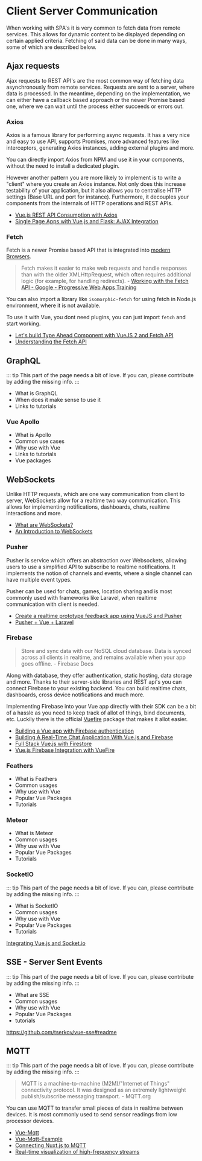 # Client Server Communication

When working with SPA's it is very common to fetch data from remote services. This allows for dynamic content to be displayed depending on certain applied criteria. Fetching of said data can be done in many ways, some of which are described below.

## Ajax requests

Ajax requests to REST API's are the most common way of fetching data asynchronously from remote services. Requests are sent to a server, where data is processed. In the meantime, depending on the implementation, we can either have a callback based approach or the newer Promise based one, where we can wait until the process either succeeds or errors out.

### Axios

Axios is a famous library for performing async requests. It has a very nice and easy to use API, supports Promises, more advanced features like interceptors, generating Axios instances, adding external plugins and more.

You can directly import Axios from NPM and use it in your components, without the need to install a dedicated plugin.

However another pattern you are more likely to implement is to write a "client" where you create an Axios instance. Not only does this increase testability of your application, but it also allows you to centralise HTTP settings (Base URL and port for instance).
Furthermore, it decouples your components from the internals of HTTP operations and REST APIs.

<useful-links>
<useful-links-section title="Tutorials">

* [Vue.js REST API Consumption with Axios](https://alligator.io/vuejs/rest-api-axios/)
* [Single Page Apps with Vue.js and Flask: AJAX Integration](https://stackabuse.com/single-page-apps-with-vue-js-and-flask-ajax-integration/)

</useful-links-section>
</useful-links>

### Fetch

Fetch is a newer Promise based API that is integrated into [modern Browsers](https://caniuse.com/#search=fetch). 

> Fetch makes it easier to make web requests and handle responses than with the older XMLHttpRequest, which often requires additional logic (for example, for handling redirects). - [Working with the Fetch API - Google - Progressive Web Apps Training ](https://developers.google.com/web/ilt/pwa/working-with-the-fetch-api)

You can also import a library like `isomorphic-fetch` for using fetch in Node.js environment, where it is not available.

To use it with Vue, you dont need plugins, you can just import `fetch` and start working.

<useful-links>
<useful-links-section title="Tutorials">

* [Let's build Type Ahead Component with VueJS 2 and Fetch API](https://scotch.io/@bedakb/lets-build-type-ahead-component-with-vuejs-2-and-fetch-api)
* [Understanding the Fetch API](https://flaviocopes.com/fetch-api/)

</useful-links-section>
</useful-links>

## GraphQL
::: tip
 This part of the page needs a bit of love. If you can, please contribute by adding the missing info.
:::
- What is GraphQL
- When does it make sense to use it
- Links to tutorials

### Vue Apollo

- What is Apollo
- Common use cases
- Why use with Vue
- Links to tutorials
- Vue packages

## WebSockets

Unlike HTTP requests, which are one way communication from client to server, WebSockets allow for a realtime two way communication. This allows for implementing notifications, dashboards, chats, realtime interactions and more.


<useful-links>
<useful-links-section title="Tutorials">

* [What are WebSockets?](https://pusher.com/websockets)
* [An Introduction to WebSockets](https://blog.teamtreehouse.com/an-introduction-to-websockets)

</useful-links-section>
</useful-links>

### Pusher

Pusher is service which offers an abstraction over Websockets, allowing users to use a simplified API to subscribe to realtime notifications. It implements the notion of channels and events, where a single channel can have multiple event types.

Pusher can be used for chats, games, location sharing and is most commonly used with frameworks like Laravel, when realtime communication with client is needed.


<useful-links>
<useful-links-section title="Tutorials">

* [Create a realtime prototype feedback app using VueJS and Pusher](https://dev.to/neo/create-a-realtime-prototype-feedback-app-using-vuejs-and-pusher--5g92)
* [Pusher + Vue + Laravel](https://medium.com/@danielalvidrez/laravel-pusher-lets-do-it-96bd23e76a7e)

</useful-links-section>
</useful-links>

### Firebase

> Store and sync data with our NoSQL cloud database. Data is synced across all clients in realtime, and remains available when your app goes offline. - Firebase Docs

Along with database, they offer authentication, static hosting, data storage and more. Thanks to their server-side libraries and REST api's you can connect Firebase to your existing backend. You can build realtime chats, dashboards, cross device notifications and much more.

Implementing Firebase into your Vue app directly with their SDK can be a bit of a hassle as you need to keep track of allot of things, bind documents, etc. Luckily there is the official [Vuefire](https://github.com/vuejs/vuefire) package that makes it allot easier.


<useful-links>
<useful-links-section title="Tutorials">

* [Building a Vue app with Firebase authentication ](https://medium.com/@anas.mammeri/vue-2-firebase-how-to-build-a-vue-app-with-firebase-authentication-system-in-15-minutes-fdce6f289c3c)
* [Building A Real-Time Chat Application With Vue.js and Firebase](https://codingthesmartway.com/building-a-real-time-chat-application-with-vue-js-and-firebase-part-1/)
* [Full Stack Vue.js with Firestore](https://medium.com/vue-mastery/full-stack-vue-js-with-firestore-62e2fe2ec1f3)
* [Vue.js Firebase Integration with VueFire](https://alligator.io/vuejs/vuefire-firebase/)

</useful-links-section>
</useful-links>

### Feathers

- What is Feathers
- Common usages
- Why use with Vue
- Popular Vue Packages
- Tutorials

### Meteor

- What is Meteor
- Common usages
- Why use with Vue
- Popular Vue Packages
- Tutorials

### SocketIO

::: tip
 This part of the page needs a bit of love. If you can, please contribute by adding the missing info.
:::

- What is SocketIO
- Common usages
- Why use with Vue
- Popular Vue Packages
- Tutorials

[Integrating Vue.js and Socket.io](https://alligator.io/vuejs/vue-socketio/)

## SSE - Server Sent Events

::: tip
 This part of the page needs a bit of love. If you can, please contribute by adding the missing info.
:::

- What are SSE
- Common usages
- Why use with Vue
- Popular Vue Packages
- tutorials

https://github.com/tserkov/vue-sse#readme

## MQTT

::: tip
 This part of the page needs a bit of love. If you can, please contribute by adding the missing info.
:::

> MQTT is a machine-to-machine (M2M)/"Internet of Things" connectivity protocol. It was designed as an extremely lightweight publish/subscribe messaging transport. - MQTT.org

You can use MQTT to transfer small pieces of data in realtime between devices. It is most commonly used to send sensor readings from low processor devices.


<useful-links>
<useful-links-section title="Tutorials">

* [Vue-Mqtt](https://github.com/nik-zp/vue-mqtt)
* [Vue-Mqtt-Example](https://github.com/nik-zp/Vue-Mqtt-Example)
* [Connecting Nuxt.js to MQTT](https://imantabrizian.me/posts/2017/11/nuxt-mqtt)
* [Real-time visualization of high-frequency streams](https://itnext.io/javascript-real-time-visualization-of-high-frequency-streams-d6533c774794)

</useful-links-section>
</useful-links>
